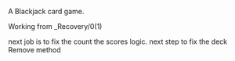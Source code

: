 A Blackjack card game.

Working from _Recovery/0(1)

next job is to fix the count the scores logic.
next step to fix the deck Remove method 
